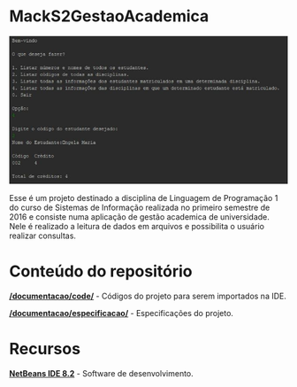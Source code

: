 # MackS2GestaoAcademica

<p align="center">  
	<img src="images/demonstracao.JPG"/>

</p>

Esse é um projeto destinado a disciplina de Linguagem de Programação 1 do curso de Sistemas de Informação realizada no primeiro semestre de 2016 e consiste numa aplicação de gestão academica de universidade. Nele é realizado a leitura de dados em arquivos e possibilita o usuário realizar consultas.

# Conteúdo do repositório

[**/documentacao/code/**](code/) - Códigos do projeto para serem importados na IDE.

[**/documentacao/especificacao/**](especificacao/) - Especificações do projeto.

# Recursos

[**NetBeans IDE 8.2**](https://github.com/apache/netbeans) - Software de desenvolvimento.
